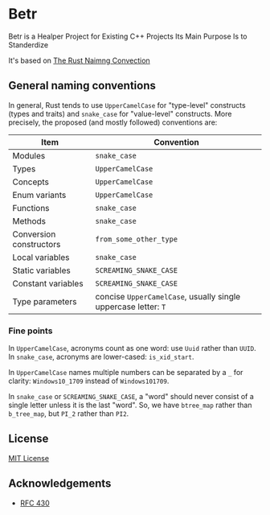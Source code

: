 
# Betr

Betr is a Healper Project for Existing C++ Projects Its Main Purpose Is to Standerdize

It's based on [The Rust Naimng Convection](https://rust-lang.github.io/api-guidelines/naming.html)
## General naming conventions

In general, Rust tends to use `UpperCamelCase` for "type-level" constructs
(types and traits) and `snake_case` for "value-level" constructs. More
precisely, the proposed (and mostly followed) conventions are:

| Item | Convention |
| ---- | ---------- |
| Modules | `snake_case` |
| Types | `UpperCamelCase` |
| Concepts | `UpperCamelCase` |
| Enum variants | `UpperCamelCase` |
| Functions | `snake_case` |
| Methods | `snake_case` |
| Conversion constructors | `from_some_other_type` |
| Local variables | `snake_case` |
| Static variables | `SCREAMING_SNAKE_CASE` |
| Constant variables | `SCREAMING_SNAKE_CASE` |
| Type parameters | concise `UpperCamelCase`, usually single uppercase letter: `T` |

### Fine points

In `UpperCamelCase`, acronyms count as one word: use `Uuid` rather than
`UUID`.  In `snake_case`, acronyms are lower-cased: `is_xid_start`.

In `UpperCamelCase` names multiple numbers can be separated by a `_`
for clarity: `Windows10_1709` instead of `Windows101709`.

In `snake_case` or `SCREAMING_SNAKE_CASE`, a "word" should never
consist of a single letter unless it is the last "word". So, we have
`btree_map` rather than `b_tree_map`, but `PI_2` rather than `PI2`.

## License

[MIT License](https://choosealicense.com/licenses/mit/)

## Acknowledgements

 - [RFC 430](https://github.com/rust-lang/rfcs/blob/master/text/0430-finalizing-naming-conventions.md)

